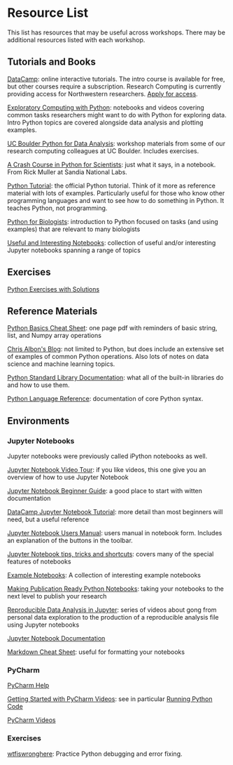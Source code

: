 # Resource List

This list has resources that may be useful across workshops.  There may be additional resources listed with each workshop.


## Tutorials and Books

[DataCamp](https://www.datacamp.com): online interactive tutorials.  The intro course is available for free, but other courses require a subscription.  Research Computing is currently providing access for Northwestern researchers.  [Apply for access](http://www.it.northwestern.edu/research/campus-events/data-camp.html).

[Exploratory Computing with Python](http://mbakker7.github.io/exploratory_computing_with_python/): notebooks and videos covering common tasks researchers might want to do with Python for exploring data.  Intro Python topics are covered alongside data analysis and plotting examples.

[UC Boulder Python for Data Analysis](https://github.com/ResearchComputing/Meetup-Fall-2013): workshop materials from some of our research computing colleagues at UC Boulder.  Includes exercises.

[A Crash Course in Python for Scientists](http://nbviewer.jupyter.org/gist/rpmuller/5920182): just what it says, in a notebook.  From Rick Muller at Sandia National Labs.

[Python Tutorial](https://docs.python.org/3/tutorial/index.html): the official Python tutorial.  Think of it more as reference material with lots of examples.  Particularly useful for those who know other programming languages and want to see how to do something in Python.  It teaches Python, not programming.

[Python for Biologists](https://pythonforbiologists.com): introduction to Python focused on tasks (and using examples) that are relevant to many biologists

[Useful and Interesting Notebooks](http://nb.bianp.net/sort/views/): collection of useful and/or interesting Jupyter notebooks spanning a range of topics

## Exercises

[Python Exercises with Solutions](https://www.w3resource.com/python-exercises/)

## Reference Materials

[Python Basics Cheat Sheet](https://s3.amazonaws.com/assets.datacamp.com/blog_assets/PythonForDataScience.pdf): one page pdf with reminders of basic string, list, and Numpy array operations

[Chris Albon's Blog](https://chrisalbon.com/#Blog): not limited to Python, but does include an extensive set of examples of common Python operations.  Also lots of notes on data science and machine learning topics.

[Python Standard Library Documentation](https://docs.python.org/3.6/library/index.html): what all of the built-in libraries do and how to use them.

[Python Language Reference](https://docs.python.org/3.6/reference/index.html#reference-index): documentation of core Python syntax. 

## Environments

### Jupyter Notebooks 

Jupyter notebooks were previously called iPython notebooks as well.

[Jupyter Notebook Video Tour](https://www.youtube.com/watch?v=HW29067qVWk): if you like videos, this one give you an overview of how to use Jupyter Notebook

[Jupyter Notebook Beginner Guide](http://jupyter-notebook-beginner-guide.readthedocs.io/en/latest/index.html): a good place to start with witten documentation

[DataCamp Jupyter Notebook Tutorial](https://www.datacamp.com/community/tutorials/tutorial-jupyter-notebook): more detail than most beginners will need, but a useful reference

[Jupyter Notebook Users Manual](https://athena.brynmawr.edu/jupyter/hub/dblank/public/Jupyter%20Notebook%20Users%20Manual.ipynb): users manual in notebook form.  Includes an explanation of the buttons in the toolbar.

[Jupyter Notebook tips, tricks and shortcuts](https://www.dataquest.io/blog/jupyter-notebook-tips-tricks-shortcuts/): covers many of the special features of notebooks

[Example Notebooks](https://github.com/jupyter/jupyter/wiki/A-gallery-of-interesting-Jupyter-Notebooks): A collection of interesting example notebooks

[Making Publication Ready Python Notebooks](http://blog.juliusschulz.de/blog/ultimate-ipython-notebook): taking your notebooks to the next level to publish your research

[Reproducible Data Analysis in Jupyter](http://jakevdp.github.io/blog/2017/03/03/reproducible-data-analysis-in-jupyter/): series of videos about gong from personal data exploration to the production of a reproducible analysis file using Jupyter notebooks

[Jupyter Notebook Documentation](http://jupyter-notebook.readthedocs.io/en/latest/examples/Notebook/Notebook%20Basics.html)

[Markdown Cheat Sheet](https://github.com/adam-p/markdown-here/wiki/Markdown-Cheatsheet): useful for formatting your notebooks

### PyCharm

[PyCharm Help](https://www.jetbrains.com/help/pycharm/meet-pycharm.html)

[Getting Started with PyCharm Videos](https://www.youtube.com/watch?v=5rSBPGGLkW0): see in particular [Running Python Code](https://www.youtube.com/watch?v=JLfd9LOdu_U&t=15s)

[PyCharm Videos](https://www.youtube.com/playlist?list=PLQ176FUIyIUY5Ii58pzoZhS_3qIBL80nz)

### Exercises

[wtfiswronghere](https://github.com/qxf2/wtfiswronghere): Practice Python debugging and error fixing.
